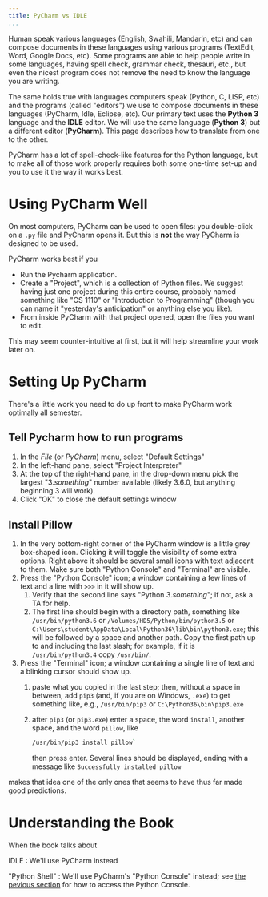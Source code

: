 ```yaml
---
title: PyCharm vs IDLE
...
```


Human speak various languages (English, Swahili, Mandarin, etc) and can compose documents in these languages using various programs (TextEdit, Word, Google Docs, etc).
Some programs are able to help people write in some languages, having spell check, grammar check, thesauri, etc., but even the nicest program does not remove the need to know the language you are writing.

The same holds true with languages computers speak (Python, C, LISP, etc)
and the programs (called "editors") we use to compose documents in these languages (PyCharm, Idle, Eclipse, etc).
Our primary text uses the **Python 3** language and the **IDLE** editor.
We will use the same language (**Python 3**) but a different editor (**PyCharm**).
This page describes how to translate from one to the other.

PyCharm has a lot of spell-check-like features for the Python language, but to make all of those work properly requires both some one-time set-up and you to use it the way it works best.

# Using PyCharm Well

On most computers, PyCharm can be used to open files: you double-click on a `.py` file and PyCharm opens it.  But this is **not** the way PyCharm is designed to be used.

PyCharm works best if you

- Run the Pycharm application.
- Create a "Project", which is a collection of Python files.  We suggest having just one project during this entire course, probably named something like "CS 1110" or "Introduction to Programming" (though you can name it "yesterday's anticipation" or anything else you like).
- From inside PyCharm with that project opened, open the files you want to edit. 

This may seem counter-intuitive at first, but it will help streamline your work later on.

# Setting Up PyCharm

There's a little work you need to do up front to make PyCharm work optimally all semester.

## Tell Pycharm how to run programs

1. In the *File* (or *PyCharm*) menu, select "Default Settings"
2. In the left-hand pane, select "Project Interpreter"
3. At the top of the right-hand pane, in the drop-down menu pick the largest "3.*something*" number available (likely 3.6.0, but anything beginning 3 will work).
4. Click "OK" to close the default settings window

## Install Pillow

1. In the very bottom-right corner of the PyCharm window is  a little grey box-shaped icon.  Clicking it will toggle the visibility of some extra options.  Right above it should be several small icons with text adjacent to them.  Make sure both "Python Console" and "Terminal" are visible.
1. Press the "Python Console" icon; a window containing a few lines of text and a line with `>>>` in it will show up.
    1.  Verify that the second line says "Python 3.*something*"; if not, ask a TA for help.
    1.  The first line should begin with a directory path, something like `/usr/bin/python3.6` or `/Volumes/HD5/Python/bin/python3.5` or `C:\Users\student\AppData\Local\Python36\lib\bin\python3.exe`; this will be followed by a space and another path.
        Copy the first path up to and including the last slash; for example, if it is `/usr/bin/python3.4` copy `/usr/bin/`.
1.  Press the "Terminal" icon; a window containing a single line of text and a blinking cursor should show up.
    1. paste what you copied in the last step; then, without a space in between, add `pip3` (and, if you are on Windows, `.exe`) to get something like, e.g., `/usr/bin/pip3` or `C:\Python36\bin\pip3.exe`
    2. after `pip3` (or `pip3.exe`) enter a space, the word `install`, another space, and the word `pillow`, like
    
        ````bash
        /usr/bin/pip3 install pillow`
        ````
        
        then press enter.  Several lines should be displayed, ending with a message like `Successfully installed pillow`

 makes that idea one of the only ones that seems to have thus far made good predictions.
# Understanding the Book

When the book talks about

IDLE
:   We'll use PyCharm instead

"Python Shell"
:   We'll use PyCharm's "Python Console" instead; see [the pevious section](#install-pillow) for how to access the Python Console.



